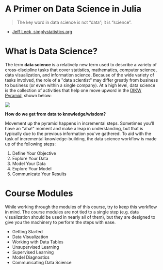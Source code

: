 # A Primer on Data Science in Julia

> The key word in data science is not “data”; it is “science”.

- [Jeff Leek, simplystatistics.org](https://simplystatistics.org/2013/12/12/the-key-word-in-data-science-is-not-data-it-is-science/)

# What is Data Science?

The term **data science** is a relatively new term used to describe a variety of cross-discipline tasks that cover statistics, mathematics, computer science, data visualization, and information science.  Because of the wide variety of tasks involved, the role of a "data scientist" may differ greatly from business to business (or even within a single company).  At a high level, data science is the collection of activities that help one move upword in the [DIKW Pyramid](https://en.wikipedia.org/wiki/DIKW_pyramid), shown below:

![](https://upload.wikimedia.org/wikipedia/commons/thumb/0/06/DIKW_Pyramid.svg/494px-DIKW_Pyramid.svg.png)

**How do we get from data to knowledge/wisdom?**

Movement up the pyramid happens in incremental steps.  Sometimes you'll have an "aha!" moment and make a leap in understanding, but that is typically due to the previous information you've gathered.  To aid with the task of incremental knowledge-building, the data science workflow is made up of the following steps:

1. Define Your Objective
2. Explore Your Data
3. Model Your Data
4. Explore Your Model
5. Communicate Your Results

# Course Modules

While working through the modules of this course, try to keep this workflow in mind.  The course modules are not tied to a single step (e.g. data visualization should be used in nearly all of them), but they are designed to give you the machinery to perform the steps with ease.

- Getting Started
- Data Visualization 
- Working with Data Tables
- Unsupervised Learning
- Supervised Learning
- Model Diagnostics
- Communicating Data Science
